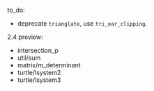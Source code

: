 to_do:

- deprecate `trianglate`, use `tri_ear_clipping`.


2.4 preview:
- intersection_p
- util/sum
- matrix/m_determinant
- turtle/lsystem2
- turtle/lsystem3
